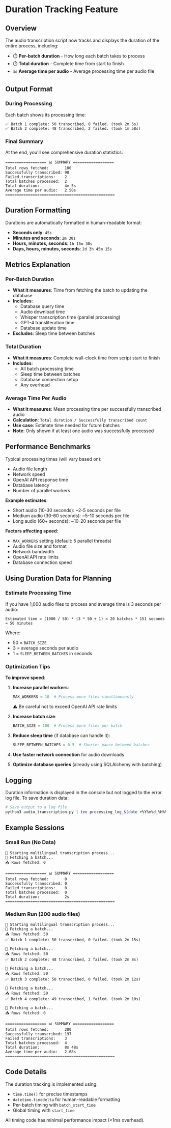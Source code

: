# Duration Tracking Feature

## Overview

The audio transcription script now tracks and displays the duration of the entire process, including:
- ⏱️ **Per-batch duration** - How long each batch takes to process
- ⏱️ **Total duration** - Complete time from start to finish
- 📊 **Average time per audio** - Average processing time per audio file

## Output Format

### During Processing

Each batch shows its processing time:
```
✅ Batch 1 complete: 50 transcribed, 0 failed. (took 2m 5s)
✅ Batch 2 complete: 48 transcribed, 2 failed. (took 1m 58s)
```

### Final Summary

At the end, you'll see comprehensive duration statistics:
```
================== 📊 SUMMARY ==================
Total rows fetched:       100
Successfully transcribed: 98
Failed transcriptions:    2
Total batches processed:  2
Total duration:           4m 5s
Average time per audio:   2.50s
================================================
```

## Duration Formatting

Durations are automatically formatted in human-readable format:
- **Seconds only**: `45s`
- **Minutes and seconds**: `2m 30s`
- **Hours, minutes, seconds**: `1h 15m 30s`
- **Days, hours, minutes, seconds**: `2d 3h 45m 15s`

## Metrics Explanation

### Per-Batch Duration
- **What it measures**: Time from fetching the batch to updating the database
- **Includes**:
  - Database query time
  - Audio download time
  - Whisper transcription time (parallel processing)
  - GPT-4 transliteration time
  - Database update time
- **Excludes**: Sleep time between batches

### Total Duration
- **What it measures**: Complete wall-clock time from script start to finish
- **Includes**:
  - All batch processing time
  - Sleep time between batches
  - Database connection setup
  - Any overhead

### Average Time Per Audio
- **What it measures**: Mean processing time per successfully transcribed audio
- **Calculation**: `Total duration / Successfully transcribed count`
- **Use case**: Estimate time needed for future batches
- **Note**: Only shown if at least one audio was successfully processed

## Performance Benchmarks

Typical processing times (will vary based on):
- Audio file length
- Network speed
- OpenAI API response time
- Database latency
- Number of parallel workers

**Example estimates**:
- Short audio (10-30 seconds): ~2-5 seconds per file
- Medium audio (30-60 seconds): ~5-10 seconds per file
- Long audio (60+ seconds): ~10-20 seconds per file

**Factors affecting speed**:
- `MAX_WORKERS` setting (default: 5 parallel threads)
- Audio file size and format
- Network bandwidth
- OpenAI API rate limits
- Database connection speed

## Using Duration Data for Planning

### Estimate Processing Time

If you have 1,000 audio files to process and average time is 3 seconds per audio:
```
Estimated time = (1000 / 50) * (3 * 50 + 1) = 20 batches * 151 seconds ≈ 50 minutes
```

Where:
- 50 = `BATCH_SIZE`
- 3 = average seconds per audio
- 1 = `SLEEP_BETWEEN_BATCHES` in seconds

### Optimization Tips

**To improve speed**:
1. **Increase parallel workers**:
   ```python
   MAX_WORKERS = 10  # Process more files simultaneously
   ```
   ⚠️ Be careful not to exceed OpenAI API rate limits

2. **Increase batch size**:
   ```python
   BATCH_SIZE = 100  # Process more files per batch
   ```

3. **Reduce sleep time** (if database can handle it):
   ```python
   SLEEP_BETWEEN_BATCHES = 0.5  # Shorter pause between batches
   ```

4. **Use faster network connection** for audio downloads

5. **Optimize database queries** (already using SQLAlchemy with batching)

## Logging

Duration information is displayed in the console but not logged to the error log file. To save duration data:

```bash
# Save output to a log file
python3 audio_transcription.py | tee processing_log_$(date +%Y%m%d_%H%M%S).txt
```

## Example Sessions

### Small Run (No Data)
```
🚀 Starting multilingual transcription process...
🔄 Fetching a batch...
📥 Rows fetched: 0

================== 📊 SUMMARY ==================
Total rows fetched:       0
Successfully transcribed: 0
Failed transcriptions:    0
Total batches processed:  0
Total duration:           2s
================================================
```

### Medium Run (200 audio files)
```
🚀 Starting multilingual transcription process...
🔄 Fetching a batch...
📥 Rows fetched: 50
✅ Batch 1 complete: 50 transcribed, 0 failed. (took 2m 15s)

🔄 Fetching a batch...
📥 Rows fetched: 50
✅ Batch 2 complete: 48 transcribed, 2 failed. (took 2m 8s)

🔄 Fetching a batch...
📥 Rows fetched: 50
✅ Batch 3 complete: 50 transcribed, 0 failed. (took 2m 12s)

🔄 Fetching a batch...
📥 Rows fetched: 50
✅ Batch 4 complete: 49 transcribed, 1 failed. (took 2m 10s)

🔄 Fetching a batch...
📥 Rows fetched: 0

================== 📊 SUMMARY ==================
Total rows fetched:       200
Successfully transcribed: 197
Failed transcriptions:    3
Total batches processed:  4
Total duration:           8m 48s
Average time per audio:   2.68s
================================================
```

## Code Details

The duration tracking is implemented using:
- `time.time()` for precise timestamps
- `datetime.timedelta` for human-readable formatting
- Per-batch timing with `batch_start_time`
- Global timing with `start_time`

All timing code has minimal performance impact (<1ms overhead).

